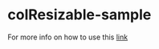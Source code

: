 # colResizable-sample
For more info on how to use this [link](https://www.jqueryscript.net/table/jQuery-Plugin-For-Draggable-Resizable-Table-Columns-colResizable.html)


